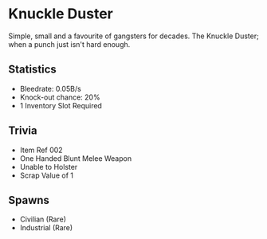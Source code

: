 # Knuckle Duster

Simple, small and a favourite of gangsters for decades. The Knuckle Duster; when a punch just isn't hard enough.

## Statistics

- Bleedrate: 0.05B/s
- Knock-out chance: 20%
- 1 Inventory Slot Required

## Trivia

- Item Ref 002
- One Handed Blunt Melee Weapon
- Unable to Holster
- Scrap Value of 1

## Spawns

- Civilian (Rare)
- Industrial (Rare)
